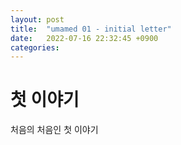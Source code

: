 ```yaml
---
layout: post
title:  "umamed 01 - initial letter"
date:   2022-07-16 22:32:45 +0900
categories:
---
```


# 첫 이야기
 처음의 처음인 첫 이야기